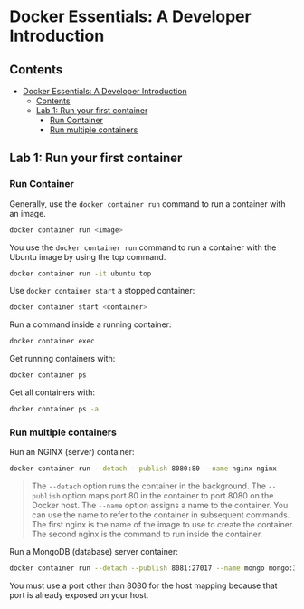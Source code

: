 # Docker Essentials: A Developer Introduction

## Contents

- [Docker Essentials: A Developer Introduction](#docker-essentials-a-developer-introduction)
  - [Contents](#contents)
  - [Lab 1: Run your first container](#lab-1-run-your-first-container)
    - [Run Container](#run-container)
    - [Run multiple containers](#run-multiple-containers)

## Lab 1: Run your first container

### Run Container

Generally, use the `docker container run` command to run a container with an image.
```bash
docker container run <image>
```

You use the `docker container run` command to run a container with the Ubuntu image by using the top command.
```bash
docker container run -it ubuntu top
```

Use `docker container start` a stopped container:
```bash
docker container start <container>
```

Run a command inside a running container:
```bash
docker container exec
```

Get running containers with:
```bash
docker container ps
```

Get all containers with:
```bash
docker container ps -a
```

### Run multiple containers

Run an NGINX (server) container:
```bash
docker container run --detach --publish 8080:80 --name nginx nginx
```

> The `--detach` option runs the container in the background.
> The `--publish` option maps port 80 in the container to port 8080 on the Docker host.
> The `--name` option assigns a name to the container. You can use the name to refer to the container in subsequent commands.
> The first nginx is the name of the image to use to create the container. The second nginx is the command to run inside the container.

Run a MongoDB (database) server container:
```bash
docker container run --detach --publish 8081:27017 --name mongo mongo:3.4
```
You must use a port other than 8080 for the host mapping because that port is already exposed on your host.
